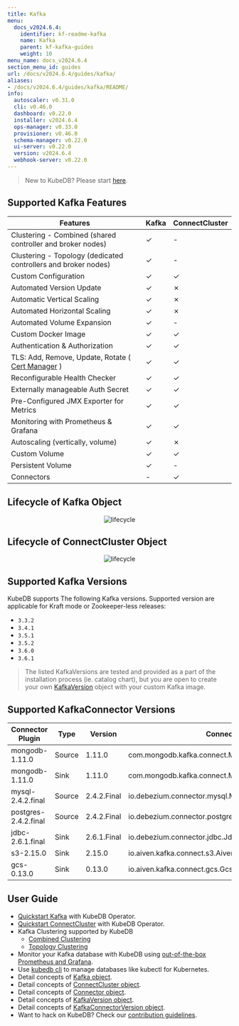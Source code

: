 ```yaml
---
title: Kafka
menu:
  docs_v2024.6.4:
    identifier: kf-readme-kafka
    name: Kafka
    parent: kf-kafka-guides
    weight: 10
menu_name: docs_v2024.6.4
section_menu_id: guides
url: /docs/v2024.6.4/guides/kafka/
aliases:
- /docs/v2024.6.4/guides/kafka/README/
info:
  autoscaler: v0.31.0
  cli: v0.46.0
  dashboard: v0.22.0
  installer: v2024.6.4
  ops-manager: v0.33.0
  provisioner: v0.46.0
  schema-manager: v0.22.0
  ui-server: v0.22.0
  version: v2024.6.4
  webhook-server: v0.22.0
---
```


> New to KubeDB? Please start [here](/docs/v2024.6.4/README).

## Supported Kafka Features

| Features                                                                           | Kafka    | ConnectCluster |
|------------------------------------------------------------------------------------|----------|----------------|
| Clustering - Combined (shared controller and broker nodes)                         | &#10003; | &#45;          |
| Clustering - Topology (dedicated controllers and broker nodes)                     | &#10003; | &#45;          |
| Custom Configuration                                                               | &#10003; | &#10003;       |
| Automated Version Update                                                           | &#10003; | &#10007;       |
| Automatic Vertical Scaling                                                         | &#10003; | &#10007;       |
| Automated Horizontal Scaling                                                       | &#10003; | &#10007;       |
| Automated Volume Expansion                                                         | &#10003; | &#45;          |
| Custom Docker Image                                                                | &#10003; | &#10003;       |
| Authentication & Authorization                                                     | &#10003; | &#10003;       |
| TLS: Add, Remove, Update, Rotate ( [Cert Manager](https://cert-manager.io/docs/) ) | &#10003; | &#10003;       |
| Reconfigurable Health Checker                                                      | &#10003; | &#10003;       |
| Externally manageable Auth Secret                                                  | &#10003; | &#10003;       |
| Pre-Configured JMX Exporter for Metrics                                            | &#10003; | &#10003;       |
| Monitoring with Prometheus & Grafana                                               | &#10003; | &#10003;       |
| Autoscaling (vertically, volume)	                                                  | &#10003; | &#10007;       |
| Custom Volume                                                                      | &#10003; | &#10003;       |
| Persistent Volume                                                                  | &#10003; | &#45;          |
| Connectors                                                                         | &#45;    | &#10003;       |

## Lifecycle of Kafka Object

<!---
ref : https://cacoo.com/diagrams/4PxSEzhFdNJRIbIb/0281B
--->

<p align="center">
<img alt="lifecycle"  src="/docs/v2024.6.4/images/kafka/kafka-crd-lifecycle.png">
</p>

## Lifecycle of ConnectCluster Object

<p align="center">
<img alt="lifecycle"  src="/docs/v2024.6.4/images/kafka/connectcluster/connectcluster-crd-lifecycle.png">
</p>

## Supported Kafka Versions

KubeDB supports The following Kafka versions. Supported version are applicable for Kraft mode or Zookeeper-less releases:
- `3.3.2`
- `3.4.1`
- `3.5.1`
- `3.5.2`
- `3.6.0`
- `3.6.1`

> The listed KafkaVersions are tested and provided as a part of the installation process (ie. catalog chart), but you are open to create your own [KafkaVersion](/docs/v2024.6.4/guides/kafka/concepts/kafkaversion) object with your custom Kafka image.

## Supported KafkaConnector Versions

| Connector Plugin     | Type   | Version     | Connector Class                                            |
|----------------------|--------|-------------|------------------------------------------------------------|
| mongodb-1.11.0       | Source | 1.11.0      | com.mongodb.kafka.connect.MongoSourceConnector             |
| mongodb-1.11.0       | Sink   | 1.11.0      | com.mongodb.kafka.connect.MongoSinkConnector               |
| mysql-2.4.2.final    | Source | 2.4.2.Final | io.debezium.connector.mysql.MySqlConnector                 |
| postgres-2.4.2.final | Source | 2.4.2.Final | io.debezium.connector.postgresql.PostgresConnector         |
| jdbc-2.6.1.final     | Sink   | 2.6.1.Final | io.debezium.connector.jdbc.JdbcSinkConnector               |
| s3-2.15.0            | Sink   | 2.15.0      | io.aiven.kafka.connect.s3.AivenKafkaConnectS3SinkConnector |
| gcs-0.13.0           | Sink   | 0.13.0      | io.aiven.kafka.connect.gcs.GcsSinkConnector                |


## User Guide 
- [Quickstart Kafka](/docs/v2024.6.4/guides/kafka/quickstart/overview/kafka/) with KubeDB Operator.
- [Quickstart ConnectCluster](/docs/v2024.6.4/guides/kafka/quickstart/overview/connectcluster/) with KubeDB Operator.
- Kafka Clustering supported by KubeDB
  - [Combined Clustering](/docs/v2024.6.4/guides/kafka/clustering/combined-cluster/)
  - [Topology Clustering](/docs/v2024.6.4/guides/kafka/clustering/topology-cluster/)
- Monitor your Kafka database with KubeDB using [out-of-the-box Prometheus and Grafana](/docs/v2024.6.4/guides/kafka/monitoring/using-prometheus-operator).
- Use [kubedb cli](/docs/v2024.6.4/guides/kafka/cli/cli) to manage databases like kubectl for Kubernetes.
- Detail concepts of [Kafka object](/docs/v2024.6.4/guides/kafka/concepts/kafka).
- Detail concepts of [ConnectCluster object](/docs/v2024.6.4/guides/kafka/concepts/connectcluster).
- Detail concepts of [Connector object](/docs/v2024.6.4/guides/kafka/concepts/connector).
- Detail concepts of [KafkaVersion object](/docs/v2024.6.4/guides/kafka/concepts/kafkaversion).
- Detail concepts of [KafkaConnectorVersion object](/docs/v2024.6.4/guides/kafka/concepts/kafkaconnectorversion).
- Want to hack on KubeDB? Check our [contribution guidelines](/docs/v2024.6.4/CONTRIBUTING).